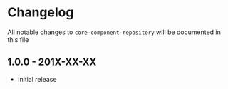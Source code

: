 # Changelog

All notable changes to `core-component-repository` will be documented in this file

## 1.0.0 - 201X-XX-XX

- initial release
